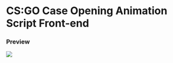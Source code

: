 <h1> CS:GO Case Opening Animation Script Front-end</h1>
<h3>Preview </h3>

<img src="https://i.imgur.com/ZKr4KyL.gif"/>
